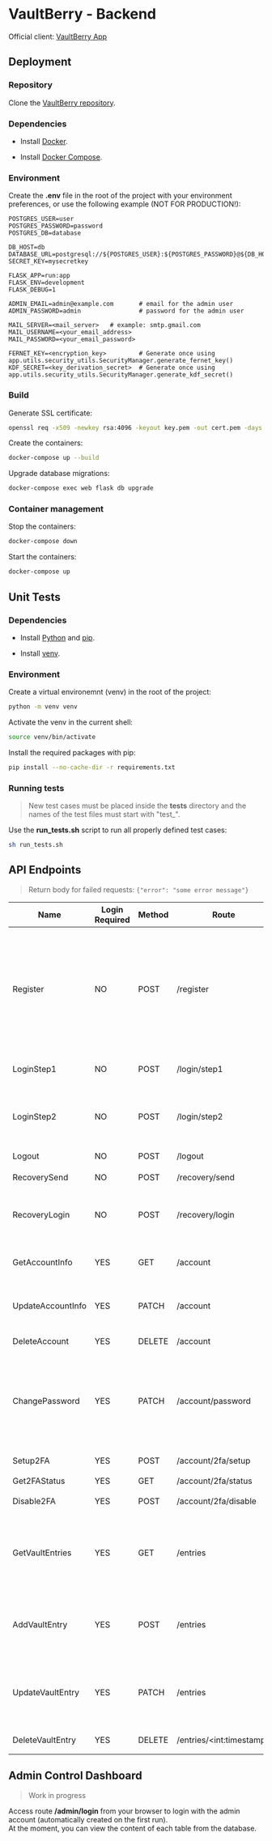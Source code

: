 # VaultBerry - Backend

Official client: [VaultBerry App](https://github.com/Alexian123/VaultBerryApp)

## Deployment

### Repository

Clone the [VaultBerry repository](https://github.com/Alexian123/VaultBerry).

### Dependencies

- Install [Docker](https://www.docker.com/).

- Install [Docker Compose](https://docs.docker.com/compose/).

### Environment

Create the **.env** file in the root of the project with your environment preferences, or use the following example (NOT FOR PRODUCTION!):

```
POSTGRES_USER=user
POSTGRES_PASSWORD=password
POSTGRES_DB=database

DB_HOST=db
DATABASE_URL=postgresql://${POSTGRES_USER}:${POSTGRES_PASSWORD}@${DB_HOST}/${POSTGRES_DB}
SECRET_KEY=mysecretkey

FLASK_APP=run:app
FLASK_ENV=development
FLASK_DEBUG=1

ADMIN_EMAIL=admin@example.com       # email for the admin user
ADMIN_PASSWORD=admin                # password for the admin user

MAIL_SERVER=<mail_server>   # example: smtp.gmail.com
MAIL_USERNAME=<your_email_address>
MAIL_PASSWORD=<your_email_password>

FERNET_KEY=<encryption_key>         # Generate once using app.utils.security_utils.SecurityManager.generate_fernet_key()
KDF_SECRET=<key_derivation_secret>  # Generate once using app.utils.security_utils.SecurityManager.generate_kdf_secret()
```

### Build

Generate SSL certificate:
```sh
openssl req -x509 -newkey rsa:4096 -keyout key.pem -out cert.pem -days 3650 -nodes -subj "/CN=192.168.1.131" -addext "subjectAltName = IP:192.168.1.131"
```

Create the containers:
```sh
docker-compose up --build
```

Upgrade database migrations:
```sh
docker-compose exec web flask db upgrade
```

### Container management

Stop the containers:
```sh
docker-compose down
```

Start the containers:
```sh
docker-compose up
```

## Unit Tests

### Dependencies

- Install [Python](https://www.python.org/) and [pip](https://pypi.org/project/pip/).

- Install [venv](https://docs.python.org/3/library/venv.html).

### Environment

Create a virtual environemnt (venv) in the root of the project:

```sh
python -m venv venv
```

Activate the venv in the current shell:

```sh
source venv/bin/activate
```

Install the required packages with pip:

```sh
pip install --no-cache-dir -r requirements.txt
```

### Running tests

> New test cases must be placed inside the **tests** directory and the names of the test files must start with "test_".

Use the **run_tests.sh** script to run all properly defined test cases:

```sh
sh run_tests.sh
```

## API Endpoints

> Return body for failed requests: ```{"error": "some error message"}```

| Name              | Login Required | Method | Route                      | Args        | Request Body                                                                                                                                                                                                                                                 | Success Code | Error Code | Successful Return Body                                                                                                                                                |
|-------------------|----------------|--------|----------------------------|-------------|--------------------------------------------------------------------------------------------------------------------------------------------------------------------------------------------------------------------------------------------------------------|--------------|------------|-----------------------------------------------------------------------------------------------------------------------------------------------------------------------|
| Register          | NO             | POST   | /register                  | -           | ``` { "account": { "email": <str>, "first_name": <str?>, "last_name": <str?> }, "passwords": { "regular_password": <str>, "recovery_password": <str>, }, "keychain": { "salt": <base64_str>, "vault_key": <base64_str>, "recovery_key": <base64_str> } } ``` | 201          | 400        | ```{"message": "User registered successfully"}```                                                                                                                     |
| LoginStep1        | NO             | POST   | /login/step1               | -           | ``` { "email": <str>, "client_message": <str> "code": <str?> } ```                                                                                                                                                                                           | 200          | 400        | ```{"server_message": <str>}```                                                                                                                                       |
| LoginStep2        | NO             | POST   | /login/step2               | -           | ``` { "email": <str>, "client_message": <str> } ```                                                                                                                                                                                                          | 200          | 401        | ``` { "server_message": <str>, "keychain": { "salt": <base64_str>, "vault_key": <base64_str>, "recovery_key": <base64_str> } } ```                                    |
| Logout            | NO             | POST   | /logout                    | -           | -                                                                                                                                                                                                                                                            | 200          | 400        | ```{"message": "Logout successful"}```                                                                                                                                |
| RecoverySend      | NO             | POST   | /recovery/send             | email (str) | -                                                                                                                                                                                                                                                            | 200          | 400        | ```{"message": "OTP sent successfully"}```                                                                                                                            |
| RecoveryLogin     | NO             | POST   | /recovery/login            | -           | ``` { "email": <str>, "recovery_password": <str>, "otp": <str> } ```                                                                                                                                                                                         | 200          | 400        | ``` { "keychain": { "salt": <base64_str>, "vault_key": <base64_str>, "recovery_key": <base64_str> } } ```                                                             |
| GetAccountInfo    | YES            | GET    | /account                   | -           | -                                                                                                                                                                                                                                                            | 200          | 400        | ``` { "account": { "email": <str>, "first_name": <str?>, "last_name": <str?> } } ```                                                                                  |
| UpdateAccountInfo | YES            | PATCH  | /account                   | -           | ``` { "account": { "email": <str>, "first_name": <str?>, "last_name": <str?> } } ```                                                                                                                                                                         | 200          | 400        | ```{"message": "Account info updated successfully"}```                                                                                                                |
| DeleteAccount     | YES            | DELETE | /account                   | -           | -                                                                                                                                                                                                                                                            | 201          | 400        | ```{"message": "Account deleted successfully"}```                                                                                                                     |
| ChangePassword    | YES            | PATCH  | /account/password          | -           | ``` { "passwords": { "regular_password": <str>, "recovery_password": <str>, }, "keychain": { "salt": <base64_str>, "vault_key": <base64_str>, "recovery_key": <base64_str> } } ```                                                                           | 201          | 400        | ```{"message": "Password changed successfully"}```                                                                                                                    |
| Setup2FA          | YES            | POST   | /account/2fa/setup         | -           | -                                                                                                                                                                                                                                                            | 200          | 400        | ``` { "provisioning_uri": <str>, "qrcode": <str> } ```                                                                                                                |
| Get2FAStatus      | YES            | GET    | /account/2fa/status        | -           | -                                                                                                                                                                                                                                                            | 200          | 400        | ```{"enabled": <bool>}```                                                                                                                                             |
| Disable2FA        | YES            | POST   | /account/2fa/disable       | -           | -                                                                                                                                                                                                                                                            | 200          | 400        | ```{"message": "2FA disabled successfully"}```                                                                                                                        |
| GetVaultEntries   | YES            | GET    | /entries                   | -           | -                                                                                                                                                                                                                                                            | 200          | 400        | ``` [ { "timestamp": <big_int>, "title": <str>, "url": <str?>, "encrypted_username": <base64_str?>, "encrypted_password": <base64_str?>, "notes": <str?> }, ... ] ``` |
| AddVaultEntry     | YES            | POST   | /entries                   | -           | ``` { "timestamp": <big_int>, "title": <str>, "url": <str?>, "encrypted_username": <base64_str?>, "encrypted_password": <base64_str?>, "notes": <str?> } ```                                                                                                 | 201          | 400        | ```{"message": "Entry added successfully"```                                                                                                                          |
| UpdateVaultEntry  | YES            | PATCH  | /entries                   | -           | ``` { "timestamp": <big_int>, "title": <str>, "url": <str?>, "encrypted_username": <base64_str?>, "encrypted_password": <base64_str?>, "notes": <str?> } ```                                                                                                 | 201          | 400        | ```{"message": "Entry updated successfully"}```                                                                                                                       |
| DeleteVaultEntry  | YES            | DELETE | /entries/\<int:timestamp\> | -           | -                                                                                                                                                                                                                                                            | 201          | 400        | ```{"message": "Entry deleted successfully"}```                                                                                                                       |

## Admin Control Dashboard

> Work in progress

Access route **/admin/login** from your browser to login with the admin account (automatically created on the first run).
<br>
At the moment, you can view the content of each table from the database.
